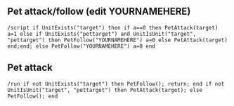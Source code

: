 ## Pet attack/follow (edit YOURNAMEHERE)
```
/script if UnitExists("target") then if a==0 then PetAttack(target) a=1 else if UnitExists("pettarget") and UnitIsUnit("target", "pettarget") then PetFollow("YOURNAMEHERE") a=0 else PetAttack(target) end;end; else PetFollow("YOURNAMEHERE") a=0 end
```


## Pet attack
```
/run if not UnitExists("target") then PetFollow(); return; end if not UnitIsUnit("target", "pettarget") then PetAttack(target); else PetFollow(); end
```